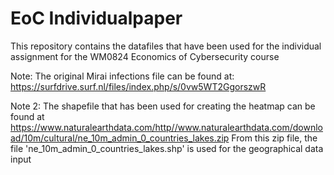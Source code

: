 # EoC Individualpaper

This repository contains the datafiles that have been used for the individual assignment for the WM0824 Economics of Cybersecurity course

Note: The original Mirai infections file can be found at: https://surfdrive.surf.nl/files/index.php/s/0vw5WT2GgorszwR

Note 2: The shapefile that has been used for creating the heatmap can be found at https://www.naturalearthdata.com/http//www.naturalearthdata.com/download/10m/cultural/ne_10m_admin_0_countries_lakes.zip 
From this zip file, the file 'ne_10m_admin_0_countries_lakes.shp' is used for the geographical data input

